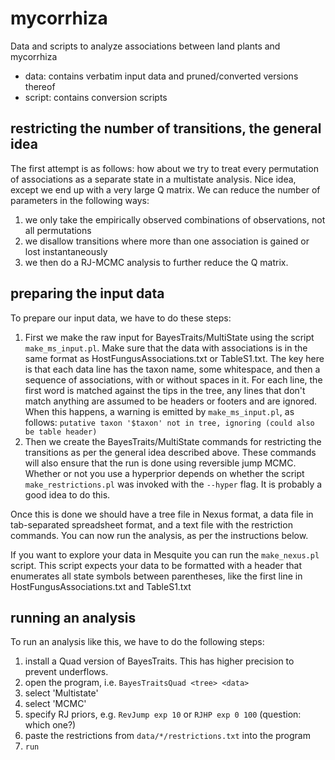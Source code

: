 # mycorrhiza
Data and scripts to analyze associations between land plants and mycorrhiza

- data: contains verbatim input data and pruned/converted versions thereof
- script: contains conversion scripts

## restricting the number of transitions, the general idea

The first attempt is as follows: how about we try to treat every permutation of associations
as a separate state in a multistate analysis. Nice idea, except we end up with a very large
Q matrix. We can reduce the number of parameters in the following ways:

1. we only take the empirically observed combinations of observations, not all permutations
2. we disallow transitions where more than one association is gained or lost instantaneously
3. we then do a RJ-MCMC analysis to further reduce the Q matrix.

## preparing the input data

To prepare our input data, we have to do these steps:

1. First we make the raw input for BayesTraits/MultiState using the script `make_ms_input.pl`.
   Make sure that the data with associations is in the same format as 
   HostFungusAssociations.txt or TableS1.txt. The key here is that each data line has the 
   taxon name, some whitespace, and then a sequence of associations, with or without 
   spaces in it. For each line, the first word is matched against the tips in the tree, 
   any lines that don't match anything are assumed to be headers or footers and are 
   ignored. When this happens, a warning is emitted by `make_ms_input.pl`, as follows:
   `putative taxon '$taxon' not in tree, ignoring (could also be table header)`
2. Then we create the BayesTraits/MultiState commands for restricting the transitions as
   per the general idea described above. These commands will also ensure that the run is
   done using reversible jump MCMC. Whether or not you use a hyperprior depends on whether
   the script `make_restrictions.pl` was invoked with the `--hyper` flag. It is probably
   a good idea to do this.
   
Once this is done we should have a tree file in Nexus format, a data file in tab-separated
spreadsheet format, and a text file with the restriction commands. You can now run the
analysis, as per the instructions below.

If you want to explore your data in Mesquite you can run the `make_nexus.pl` script. 
This script expects your data to be formatted with a header that enumerates all state 
symbols between parentheses, like the first line in HostFungusAssociations.txt and 
TableS1.txt

## running an analysis

To run an analysis like this, we have to do the following steps:

1. install a Quad version of BayesTraits. This has higher precision to prevent underflows.
2. open the program, i.e. `BayesTraitsQuad <tree> <data>`
3. select 'Multistate'
4. select 'MCMC'
5. specify RJ priors, e.g. `RevJump exp 10` or `RJHP exp 0 100` (question: which one?)
6. paste the restrictions from `data/*/restrictions.txt` into the program
7. `run`
